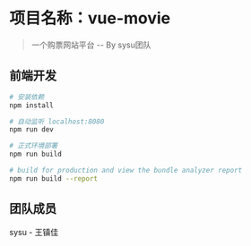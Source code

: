 # 项目名称：vue-movie

> 一个购票网站平台 -- By sysu团队

## 前端开发

``` bash
# 安装依赖
npm install

# 自动监听 localhost:8080
npm run dev

# 正式环境部署
npm run build

# build for production and view the bundle analyzer report
npm run build --report
```

## 团队成员
sysu - 王镇佳

